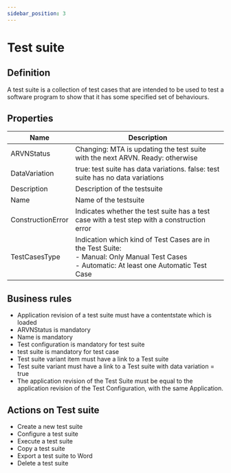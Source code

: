```yaml
---
sidebar_position: 3
---
```

# Test suite 

## Definition

A test suite is a collection of test cases that are intended to be used to test a software program to show that it has some specified set of behaviours.

## Properties
| Name | Description |
| ----------- | ----------- |
| ARVNStatus | Changing: MTA is updating the test suite with the next ARVN. Ready: otherwise | 
| DataVariation | true: test suite has data variations. false: test suite has no data variations | 
| Description | Description of the testsuite | 
| Name | Name of the testsuite | 
| ConstructionError | Indicates whether the test suite has a test case with a test step with a construction error | 
| TestCasesType | Indication which kind of Test Cases are in the Test Suite: <br /> - Manual: Only Manual Test Cases <br />  - Automatic: At least one Automatic Test Case | 
  
## Business rules
- Application revision of a test suite must have a contentstate which is loaded
- ARVNStatus is mandatory
- Name is mandatory
- Test configuration is mandatory for test suite
- test suite is mandatory for test case
- Test suite variant item must have a link to a Test suite
- Test suite variant must have a link to a Test suite with data variation = true
- The application revision of the Test Suite must be equal to the application revision of the Test Configuration, with the same Application.

## Actions on Test suite
- Create a new test suite
- Configure a test suite
- Execute a test suite
- Copy a test suite
- Export a test suite to Word
- Delete a test suite